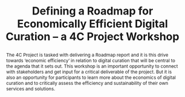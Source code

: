 ---
abstract: "The 4C Project is tasked with delivering a Roadmap report and it is this
  drive towards ‘economic efficiency’ in relation to digital curation that will be
  central to the agenda that it sets out. This workshop is an important opportunity
  to connect with stakeholders and get input for a critical deliverable of the project.
  But it is also an opportunity for participants to learn more about the economics
  of digital curation and to critically assess the efficiency and sustainability of
  their own services and solutions. \n\n "
creators:
- Grindley, Neil
- Haage, Katarina
- Stokes, Paul
date: null
document_url: https://services.phaidra.univie.ac.at/api/object/o:378135/download
grand_parent: iPRES
institutions: []
keywords:
- economics
- policy
- strategy
landing_page_url: https://phaidra.univie.ac.at/o:378135
language: eng
layout: publication
license: CC BY-NC-SA 3.0 AT
notes_url: null
parent: iPRES 2014
publication_type: workshops and tutorials
size: 217021
slides_url: null
source_name: iPRES
stream_url: null
title: Defining a Roadmap for Economically Efficient Digital Curation – a 4C Project
  Workshop
year: 2014
---